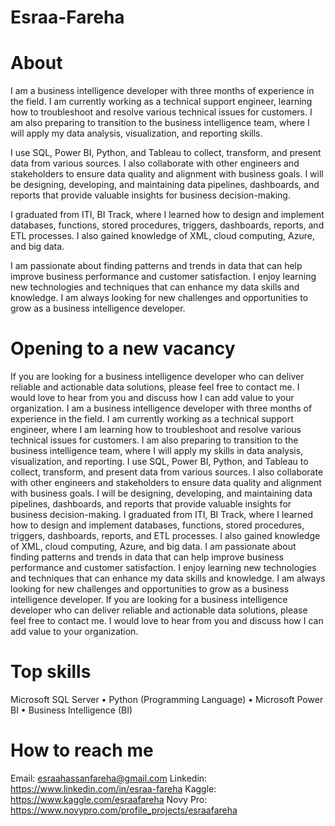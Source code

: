 # Esraa-Fareha
# About
I am a business intelligence developer with three months of experience in the field. I am currently working as a technical support engineer, learning how to troubleshoot and resolve various technical issues for customers. I am also preparing to transition to the business intelligence team, where I will apply my data analysis, visualization, and reporting skills.

I use SQL, Power BI, Python, and Tableau to collect, transform, and present data from various sources. I also collaborate with other engineers and stakeholders to ensure data quality and alignment with business goals. I will be designing, developing, and maintaining data pipelines, dashboards, and reports that provide valuable insights for business decision-making.

I graduated from ITI, BI Track, where I learned how to design and implement databases, functions, stored procedures, triggers, dashboards, reports, and ETL processes. I also gained knowledge of XML, cloud computing, Azure, and big data.

I am passionate about finding patterns and trends in data that can help improve business performance and customer satisfaction. I enjoy learning new technologies and techniques that can enhance my data skills and knowledge. I am always looking for new challenges and opportunities to grow as a business intelligence developer.

# Opening to a new vacancy
If you are looking for a business intelligence developer who can deliver reliable and actionable data solutions, please feel free to contact me. I would love to hear from you and discuss how I can add value to your organization. I am a business intelligence developer with three months of experience in the field. I am currently working as a technical support engineer, where I am learning how to troubleshoot and resolve various technical issues for customers. I am also preparing to transition to the business intelligence team, where I will apply my skills in data analysis, visualization, and reporting. I use SQL, Power BI, Python, and Tableau to collect, transform, and present data from various sources. I also collaborate with other engineers and stakeholders to ensure data quality and alignment with business goals. I will be designing, developing, and maintaining data pipelines, dashboards, and reports that provide valuable insights for business decision-making. I graduated from ITI, BI Track, where I learned how to design and implement databases, functions, stored procedures, triggers, dashboards, reports, and ETL processes. I also gained knowledge of XML, cloud computing, Azure, and big data. I am passionate about finding patterns and trends in data that can help improve business performance and customer satisfaction. I enjoy learning new technologies and techniques that can enhance my data skills and knowledge. I am always looking for new challenges and opportunities to grow as a business intelligence developer. If you are looking for a business intelligence developer who can deliver reliable and actionable data solutions, please feel free to contact me. I would love to hear from you and discuss how I can add value to your organization.

# Top skills
Microsoft SQL Server • Python (Programming Language) • Microsoft Power BI • Business Intelligence (BI)

# How to reach me
Email: esraahassanfareha@gmail.com
Linkedin: https://www.linkedin.com/in/esraa-fareha
Kaggle: https://www.kaggle.com/esraafareha
Novy Pro: https://www.novypro.com/profile_projects/esraafareha
